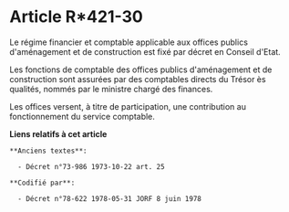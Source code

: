 # Article R*421-30

Le régime financier et comptable applicable aux offices publics d'aménagement et de construction est fixé par décret en
Conseil d'Etat.

Les fonctions de comptable des offices publics d'aménagement et de construction sont assurées par des comptables directs du
Trésor ès qualités, nommés par le ministre chargé des finances.

Les offices versent, à titre de participation, une contribution au fonctionnement du service comptable.

**Liens relatifs à cet article**

	**Anciens textes**:

	  - Décret n°73-986 1973-10-22 art. 25

	**Codifié par**:

	  - Décret n°78-622 1978-05-31 JORF 8 juin 1978
